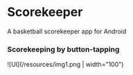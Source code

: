 # Scorekeeper
A basketball scorekeeper app for Android

### Scorekeeping by button-tapping

![UI](/resources/img1.png | width="100")

